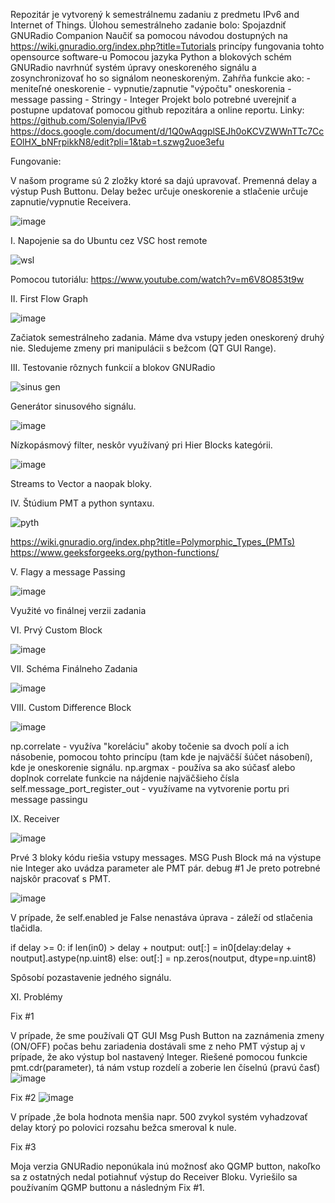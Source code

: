 Repozitár je vytvorený k semestrálnemu zadaniu z predmetu IPv6 and Internet of Things.
Úlohou semestrálneho zadanie bolo:
  Spojazdniť GNURadio Companion
  Naučiť sa pomocou návodou dostupných na https://wiki.gnuradio.org/index.php?title=Tutorials princípy fungovania tohto opensource software-u
  Pomocou jazyka Python a blokových schém GNURadio navrhnúť systém úpravy oneskoreného signálu a zosynchronizovať ho so signálom neoneskoreným.
  Zahŕňa funkcie ako:
    - meniteľné oneskorenie
    - vypnutie/zapnutie "výpočtu" oneskorenia
    - message passing
      - Stringy
      - Integer
  Projekt bolo potrebné uverejniť a postupne updatovať pomocou github repozitára a online reportu.
  Linky: https://github.com/Solenyia/IPv6
         https://docs.google.com/document/d/1Q0wAqgplSEJh0oKCVZWWnTTc7CcEOlHX_bNFrpikkN8/edit?pli=1&tab=t.szwg2uoe3efu


  Fungovanie:
  
  V našom programe sú 2 zložky ktoré sa dajú upravovať. Premenná delay a výstup Push Buttonu.
  Delay bežec určuje oneskorenie a stlačenie určuje zapnutie/vypnutie Receivera.
  
  ![image](https://github.com/user-attachments/assets/a43d45c6-328d-4acb-9b62-d44109b40111)


  I. Napojenie sa do Ubuntu cez VSC host remote

  ![wsl](https://github.com/user-attachments/assets/8549e783-574c-462e-b06b-2ac1998348fc)

  Pomocou tutoriálu:
  https://www.youtube.com/watch?v=m6V8O853t9w

  II. First Flow Graph

  ![image](https://github.com/user-attachments/assets/760f543a-3cd9-479e-bbf8-ad5a14101365)
  
  Začiatok semestrálneho zadania. Máme dva vstupy jeden oneskorený druhý nie. Sledujeme zmeny pri manipulácii s bežcom (QT GUI Range). 
  
  III. Testovanie rôznych funkcií a blokov GNURadio

  ![sinus gen](https://github.com/user-attachments/assets/7dca50bc-6e73-4701-9d46-439a984f334d)
  
  Generátor sinusového signálu.

  ![image](https://github.com/user-attachments/assets/9d50e5d4-92c2-4916-ade8-259cf003bb97)
  
  Nízkopásmový filter, neskôr využívaný pri Hier Blocks kategórii.

  ![image](https://github.com/user-attachments/assets/3d6016ec-18b0-479a-8324-a2302e1c3289)
  
  Streams to Vector a naopak bloky.
  
  IV. Štúdium PMT a python syntaxu.

  ![pyth](https://github.com/user-attachments/assets/06c30cdc-c6ec-4947-b9f3-7c59c88c5602)

  https://wiki.gnuradio.org/index.php?title=Polymorphic_Types_(PMTs)
  https://www.geeksforgeeks.org/python-functions/

  V. Flagy a message Passing

  ![image](https://github.com/user-attachments/assets/4476f26b-d54e-445a-9599-a15365c0d042)

  Využité vo finálnej verzii zadania

  VI. Prvý Custom Block
  
  ![image](https://github.com/user-attachments/assets/97e03019-9258-445c-b4ba-8b079ceb56c2)

  VII. Schéma Finálneho Zadania

  ![image](https://github.com/user-attachments/assets/a3a29381-29d0-4590-ba22-7db000d91cb1)

  VIII. Custom Difference Block

  ![image](https://github.com/user-attachments/assets/62068d69-f46e-4a7f-bf42-33047356e694)

  np.correlate - využíva "koreláciu" akoby točenie sa dvoch polí a ich násobenie, pomocou tohto princípu 
  (tam kde je najväčší šúčet násobení), kde je oneskorenie signálu.
  np.argmax - používa sa ako súčasť alebo doplnok correlate funkcie na nájdenie najväčšieho čísla
  self.message_port_register_out - využívame na vytvorenie portu pri message passingu


  IX. Receiver

  ![image](https://github.com/user-attachments/assets/a9783f63-0464-43d7-96bc-3ae6ad8214a5)

  Prvé 3 bloky kódu riešia vstupy messages.
  MSG Push Block má na výstupe nie Integer ako uvádza parameter ale PMT pár. debug #1
  Je preto potrebné najskôr pracovať s PMT.
  
  ![image](https://github.com/user-attachments/assets/d2a51302-f330-4add-af73-e2543149db32)

  V prípade, že self.enabled je False nenastáva úprava - záleží od stlačenia tlačidla.

  if delay >= 0:
    if len(in0) > delay + noutput:
        out[:] = in0[delay:delay + noutput].astype(np.uint8)
    else:
        out[:] = np.zeros(noutput, dtype=np.uint8)

  Spôsobí pozastavenie jedného signálu.

  XI. Problémy

  Fix #1

  V prípade, že sme používali QT GUI Msg Push Button na zaznámenia zmeny (ON/OFF) počas behu zariadenia dostávali
  sme z neho PMT výstup aj v prípade, že ako výstup bol nastavený Integer. Riešené pomocou funkcie pmt.cdr(parameter),
  tá nám vstup rozdelí a zoberie len číselnú (pravú časť)
  ![image](https://github.com/user-attachments/assets/009fa7f0-932f-4172-84ff-3d8d8bdd9263)


  Fix #2
  ![image](https://github.com/user-attachments/assets/41d76c2e-d135-48ba-911a-5cb75496c75f)

  V prípade ,že bola hodnota menšia napr. 500 zvykol systém vyhadzovať delay ktorý po polovici rozsahu bežca smeroval k nule.

  Fix #3

  Moja verzia GNURadio neponúkala inú možnosť ako QGMP button, nakoľko sa z ostatných nedal potiahnuť výstup do Receiver Bloku.
  Vyriešilo sa používaním QGMP buttonu a následným Fix #1.

  
  

  
